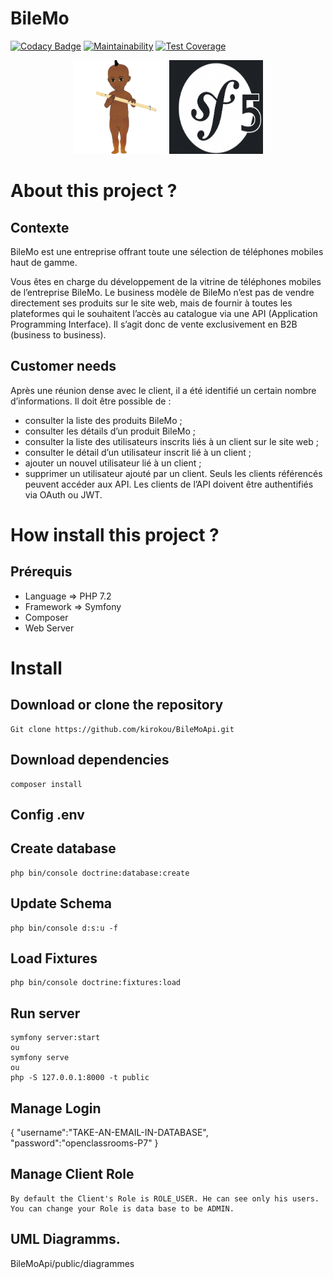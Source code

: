 # BileMo
[![Codacy Badge](https://api.codacy.com/project/badge/Grade/075ed199499844bba18a6b66abe910bb)](https://app.codacy.com/manual/borgine/BileMoApi?utm_source=github.com&utm_medium=referral&utm_content=kirokou/BileMoApi&utm_campaign=Badge_Grade_Dashboard)
[![Maintainability](https://api.codeclimate.com/v1/badges/d6678322c967dce62065/maintainability)](https://codeclimate.com/github/kirokou/BileMoApi/maintainability)
[![Test Coverage](https://api.codeclimate.com/v1/badges/d6678322c967dce62065/test_coverage)](https://codeclimate.com/github/kirokou/BileMoApi/test_coverage)

<p align="center">
<img src = "public/img/kirokou.png"  width="150" height="150"  title = "" alt = "kirokou">
<img src = "public/img/sf5.png"  width="150" height="150" title = "" alt = "sf5">
</p>

# About this project ? 

## Contexte
BileMo est une entreprise offrant toute une sélection de téléphones mobiles haut de gamme.

Vous êtes en charge du développement de la vitrine de téléphones mobiles de l’entreprise BileMo. Le business modèle de BileMo n’est pas de vendre directement ses produits sur le site web, mais de fournir à toutes les plateformes qui le souhaitent l’accès au catalogue via une API (Application Programming Interface). Il s’agit donc de vente exclusivement en B2B (business to business).

## Customer needs
Après une réunion dense avec le client, il a été identifié un certain nombre d’informations. Il doit être possible de :

- consulter la liste des produits BileMo ;
- consulter les détails d’un produit BileMo ;
- consulter la liste des utilisateurs inscrits liés à un client sur le site web ;
- consulter le détail d’un utilisateur inscrit lié à un client ;
- ajouter un nouvel utilisateur lié à un client ;
- supprimer un utilisateur ajouté par un client.
Seuls les clients référencés peuvent accéder aux API. Les clients de l’API doivent être authentifiés via OAuth ou JWT.

# How install this project ? 

## Prérequis
- Language => PHP 7.2
- Framework => Symfony
- Composer 
- Web Server  

# Install

## Download or clone the repository

    Git clone https://github.com/kirokou/BileMoApi.git

## Download dependencies
    
    composer install

## Config .env

## Create database

    php bin/console doctrine:database:create

## Update Schema

    php bin/console d:s:u -f

## Load Fixtures

    php bin/console doctrine:fixtures:load

## Run server

    symfony server:start
    ou 
    symfony serve
    ou
    php -S 127.0.0.1:8000 -t public

## Manage Login
{
	"username":"TAKE-AN-EMAIL-IN-DATABASE", 
	"password":"openclassrooms-P7"
}

## Manage Client Role
    By default the Client's Role is ROLE_USER. He can see only his users.
    You can change your Role is data base to be ADMIN. 

## UML Diagramms.
BileMoApi/public/diagrammes
